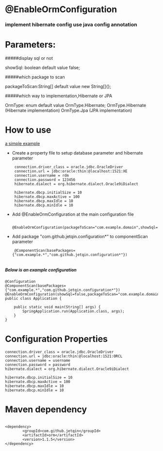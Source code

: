 # @EnableOrmConfiguration 

### implement hibernate config use java config annotation

# Parameters:

#####display sql or not

showSql: boolean        default value false;  

#####which package to scan

packageToScan:String[]  default value new String[]{};

#####which way to implementation,Hibernate or JPA

OrmType: enum           default value OrmType.Hibernate;
      OrmType.Hibernate (Hibernate implementation)
      OrmType.Jpa       (JPA implementation)
 

# How to use

[a simple example](https://github.com/JetQin/orm_example) 

*  Create a property file to setup database parameter and hibernate parameter
   ``` 
	connection.driver_class = oracle.jdbc.OracleDriver
	connection.url = jdbc:oracle:thin:@localhost:1521:XE
	connection.username = rdm
	connection.password = 123456
	hibernate.dialect = org.hibernate.dialect.Oracle9iDialect
	
	hibernate.dbcp.initialSize = 10
	hibernate.dbcp.maxActive = 100
	hibernate.dbcp.maxIdle = 10
	hibernate.dbcp.minIdle = 10
   ```
* Add @EnableOrmConfiguration at the main configuration file
  
  ```
   @EnableOrmConfiguration(packageToScan="com.example.domain",showSql=false,enableCache=true)
  
  ```
* Add package "com.github.jetqin.configuration*" to componentScan parameter
  ```
   @ComponentScan(basePackages={"com.example.*","com.github.jetqin.configuration*"})
   
  ```
##### Below is an example configuration
```
@Configuration
@ComponentScan(basePackages={"com.example.*","com.github.jetqin.configuration*"})
@EnableOrmConfiguration(showSql=false,packageToScan="com.example.domain",enableCache=true)
public class Application {

    public static void main(String[] args) {
        SpringApplication.run(Application.class, args);
    }
}

```

# Configuration Properties

```
connection.driver_class = oracle.jdbc.OracleDriver
connection.url = jdbc:oracle:thin:@localhost:1521:ORCL
connection.username = username
connection.password = password
hibernate.dialect = org.hibernate.dialect.Oracle9iDialect

hibernate.dbcp.initialSize = 10
hibernate.dbcp.maxActive = 100
hibernate.dbcp.maxIdle = 10
hibernate.dbcp.minIdle = 10
```

# Maven dependency

```

<dependency>
		<groupId>com.github.jetqin</groupId>
		<artifactId>orm</artifactId>
		<version>1.1.5</version>
</dependency>

```
